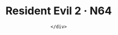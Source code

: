 
  
  <header>
    <div class="wrap top">
      <div class="brand"><span class="dot"></span><h1>Resident Evil 2 · N64</h1></div>
      
    </div>
  </header>

 
  
